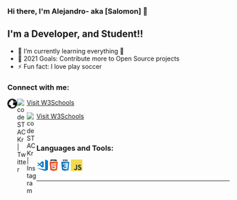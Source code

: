 ### Hi there, I'm Alejandro- aka [Salomon] 👋


## I'm a Developer, and Student!!


- 🌱 I’m currently learning everything 🤣
- 🥅 2021 Goals: Contribute more to Open Source projects
- ⚡ Fun fact: I love play soccer 


### Connect with me:
<img align="left" alt="codeSTACKr.com" width="22px" src="https://raw.githubusercontent.com/iconic/open-iconic/master/svg/globe.svg" />


<img align="left" alt="codeSTACKr | Twitter" width="22px" src="https://camo.githubusercontent.com/3253f1e385efa0b09493d467f352e10414c3984064c6a4e99d4e705709018c43/68747470733a2f2f66696c6970706f62697374616666612e6769746875622e696f2f696d616765732f747769747465722e737667" /> <a href="https://www.w3schools.com">Visit W3Schools</a>

<img align="left" alt="codeSTACKr | Instagram" width="22px" src="https://repository-images.githubusercontent.com/189242280/7305be80-8258-11e9-9954-3449b5b32d4f" /><a href="https://www.w3schools.com">Visit W3Schools</a>

<br />

### Languages and Tools:

<img align="left" alt="Visual Studio Code" width="26px" src="https://raw.githubusercontent.com/github/explore/80688e429a7d4ef2fca1e82350fe8e3517d3494d/topics/visual-studio-code/visual-studio-code.png" />
<img align="left" alt="HTML5" width="26px" src="https://raw.githubusercontent.com/github/explore/80688e429a7d4ef2fca1e82350fe8e3517d3494d/topics/html/html.png" />
<img align="left" alt="CSS3" width="26px" src="https://raw.githubusercontent.com/github/explore/80688e429a7d4ef2fca1e82350fe8e3517d3494d/topics/css/css.png" />
<img align="left" alt="JavaScript" width="26px" src="https://raw.githubusercontent.com/github/explore/80688e429a7d4ef2fca1e82350fe8e3517d3494d/topics/javascript/javascript.png" />




<br />
<br />

---
